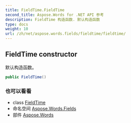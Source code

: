 ```yaml
---
title: FieldTime.FieldTime
second_title: Aspose.Words for .NET API 参考
description: FieldTime 构造函数. 默认构造函数
type: docs
weight: 10
url: /zh/net/aspose.words.fields/fieldtime/fieldtime/
---
```

## FieldTime constructor

默认构造函数。

```csharp
public FieldTime()
```

### 也可以看看

* class [FieldTime](../)
* 命名空间 [Aspose.Words.Fields](../../fieldtime/)
* 部件 [Aspose.Words](../../../)


